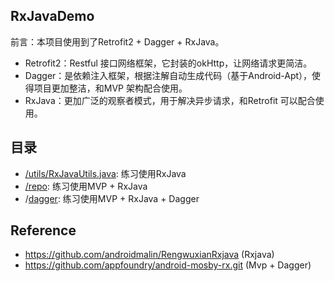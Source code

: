 ## RxJavaDemo
前言：本项目使用到了Retrofit2 + Dagger + RxJava。
- Retrofit2：Restful 接口网络框架，它封装的okHttp，让网络请求更简洁。
- Dagger：是依赖注入框架，根据注解自动生成代码（基于Android-Apt），使得项目更加整洁，和MVP 架构配合使用。
- RxJava：更加广泛的观察者模式，用于解决异步请求，和Retrofit 可以配合使用。


## 目录
- [/utils/RxJavaUtils.java](https://github.com/Tikitoo/RxJavaDemo/tree/master/app/src/main/java/me/tikitoo/demo/rxjavademo/utils/RxJavaUtils.java): 练习使用RxJava
- [/repo](https://github.com/Tikitoo/RxJavaDemo/tree/master/app/src/main/java/me/tikitoo/demo/rxjavademo/repo): 练习使用MVP + RxJava
- /[dagger](https://github.com/Tikitoo/RxJavaDemo/tree/master/app/src/main/java/me/tikitoo/demo/rxjavademo/dagger): 练习使用MVP + RxJava + Dagger


## Reference
- https://github.com/androidmalin/RengwuxianRxjava (Rxjava)
- https://github.com/appfoundry/android-mosby-rx.git (Mvp + Dagger)


